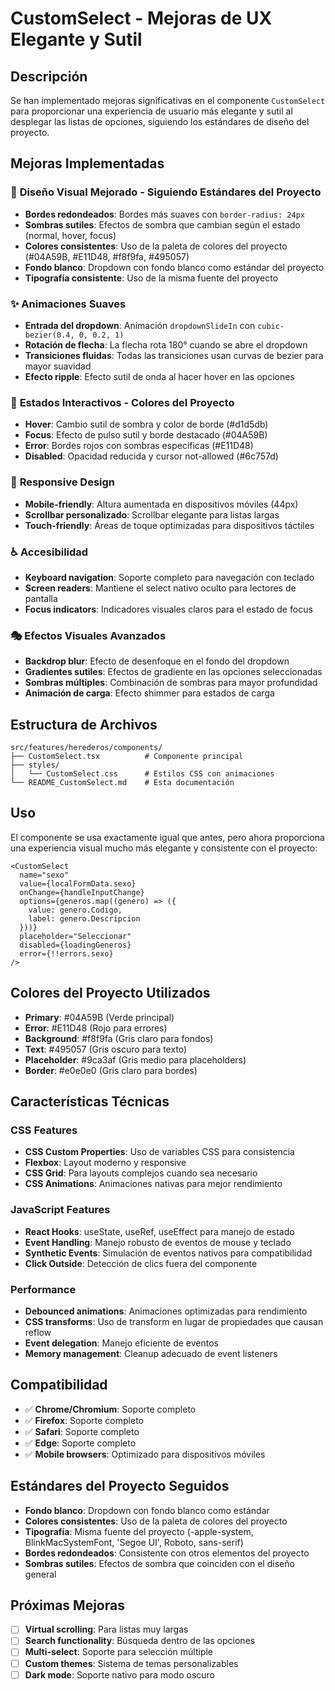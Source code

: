# CustomSelect - Mejoras de UX Elegante y Sutil

## Descripción
Se han implementado mejoras significativas en el componente `CustomSelect` para proporcionar una experiencia de usuario más elegante y sutil al desplegar las listas de opciones, siguiendo los estándares de diseño del proyecto.

## Mejoras Implementadas

### 🎨 **Diseño Visual Mejorado - Siguiendo Estándares del Proyecto**
- **Bordes redondeados**: Bordes más suaves con `border-radius: 24px`
- **Sombras sutiles**: Efectos de sombra que cambian según el estado (normal, hover, focus)
- **Colores consistentes**: Uso de la paleta de colores del proyecto (#04A59B, #E11D48, #f8f9fa, #495057)
- **Fondo blanco**: Dropdown con fondo blanco como estándar del proyecto
- **Tipografía consistente**: Uso de la misma fuente del proyecto

### ✨ **Animaciones Suaves**
- **Entrada del dropdown**: Animación `dropdownSlideIn` con `cubic-bezier(0.4, 0, 0.2, 1)`
- **Rotación de flecha**: La flecha rota 180° cuando se abre el dropdown
- **Transiciones fluidas**: Todas las transiciones usan curvas de bezier para mayor suavidad
- **Efecto ripple**: Efecto sutil de onda al hacer hover en las opciones

### 🎯 **Estados Interactivos - Colores del Proyecto**
- **Hover**: Cambio sutil de sombra y color de borde (#d1d5db)
- **Focus**: Efecto de pulso sutil y borde destacado (#04A59B)
- **Error**: Bordes rojos con sombras específicas (#E11D48)
- **Disabled**: Opacidad reducida y cursor not-allowed (#6c757d)

### 📱 **Responsive Design**
- **Mobile-friendly**: Altura aumentada en dispositivos móviles (44px)
- **Scrollbar personalizado**: Scrollbar elegante para listas largas
- **Touch-friendly**: Áreas de toque optimizadas para dispositivos táctiles

### ♿ **Accesibilidad**
- **Keyboard navigation**: Soporte completo para navegación con teclado
- **Screen readers**: Mantiene el select nativo oculto para lectores de pantalla
- **Focus indicators**: Indicadores visuales claros para el estado de focus

### 🎭 **Efectos Visuales Avanzados**
- **Backdrop blur**: Efecto de desenfoque en el fondo del dropdown
- **Gradientes sutiles**: Efectos de gradiente en las opciones seleccionadas
- **Sombras múltiples**: Combinación de sombras para mayor profundidad
- **Animación de carga**: Efecto shimmer para estados de carga

## Estructura de Archivos

```
src/features/herederos/components/
├── CustomSelect.tsx          # Componente principal
├── styles/
│   └── CustomSelect.css      # Estilos CSS con animaciones
└── README_CustomSelect.md    # Esta documentación
```

## Uso

El componente se usa exactamente igual que antes, pero ahora proporciona una experiencia visual mucho más elegante y consistente con el proyecto:

```tsx
<CustomSelect
  name="sexo"
  value={localFormData.sexo}
  onChange={handleInputChange}
  options={generos.map((genero) => ({
    value: genero.Codigo,
    label: genero.Descripcion
  }))}
  placeholder="Seleccionar"
  disabled={loadingGeneros}
  error={!!errors.sexo}
/>
```

## Colores del Proyecto Utilizados

- **Primary**: #04A59B (Verde principal)
- **Error**: #E11D48 (Rojo para errores)
- **Background**: #f8f9fa (Gris claro para fondos)
- **Text**: #495057 (Gris oscuro para texto)
- **Placeholder**: #9ca3af (Gris medio para placeholders)
- **Border**: #e0e0e0 (Gris claro para bordes)

## Características Técnicas

### CSS Features
- **CSS Custom Properties**: Uso de variables CSS para consistencia
- **Flexbox**: Layout moderno y responsive
- **CSS Grid**: Para layouts complejos cuando sea necesario
- **CSS Animations**: Animaciones nativas para mejor rendimiento

### JavaScript Features
- **React Hooks**: useState, useRef, useEffect para manejo de estado
- **Event Handling**: Manejo robusto de eventos de mouse y teclado
- **Synthetic Events**: Simulación de eventos nativos para compatibilidad
- **Click Outside**: Detección de clics fuera del componente

### Performance
- **Debounced animations**: Animaciones optimizadas para rendimiento
- **CSS transforms**: Uso de transform en lugar de propiedades que causan reflow
- **Event delegation**: Manejo eficiente de eventos
- **Memory management**: Cleanup adecuado de event listeners

## Compatibilidad

- ✅ **Chrome/Chromium**: Soporte completo
- ✅ **Firefox**: Soporte completo
- ✅ **Safari**: Soporte completo
- ✅ **Edge**: Soporte completo
- ✅ **Mobile browsers**: Optimizado para dispositivos móviles

## Estándares del Proyecto Seguidos

- **Fondo blanco**: Dropdown con fondo blanco como estándar
- **Colores consistentes**: Uso de la paleta de colores del proyecto
- **Tipografía**: Misma fuente del proyecto (-apple-system, BlinkMacSystemFont, 'Segoe UI', Roboto, sans-serif)
- **Bordes redondeados**: Consistente con otros elementos del proyecto
- **Sombras sutiles**: Efectos de sombra que coinciden con el diseño general

## Próximas Mejoras

- [ ] **Virtual scrolling**: Para listas muy largas
- [ ] **Search functionality**: Búsqueda dentro de las opciones
- [ ] **Multi-select**: Soporte para selección múltiple
- [ ] **Custom themes**: Sistema de temas personalizables
- [ ] **Dark mode**: Soporte nativo para modo oscuro 